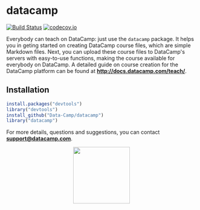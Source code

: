# datacamp

[![Build Status](https://api.travis-ci.org/Data-Camp/datacamp.svg?branch=master)](https://travis-ci.org/Data-Camp/datacamp)
[![codecov.io](https://codecov.io/github/Data-Camp/datacamp/coverage.svg?branch=master)](https://codecov.io/github/Data-Camp/datacamp?branch=master)

Everybody can teach on DataCamp: just use the `datacamp` package. It helps you in geting started on creating DataCamp course files, which are simple Markdown files. Next, you can upload these course files to DataCamp's servers with easy-to-use functions, making the course available for everybody on DataCamp. A detailed guide on course creation for the DataCamp platform can be found at **http://docs.datacamp.com/teach/**.

## Installation

```R
install.packages("devtools")
library("devtools")
install_github("Data-Camp/datacamp")
library("datacamp")
```

For more details, questions and suggestions, you can contact <b>support@datacamp.com</b>.

<p align="center">
<img src="https://s3.amazonaws.com/assets.datacamp.com/img/logo/logo_blue_full.svg" width="150">
</p>